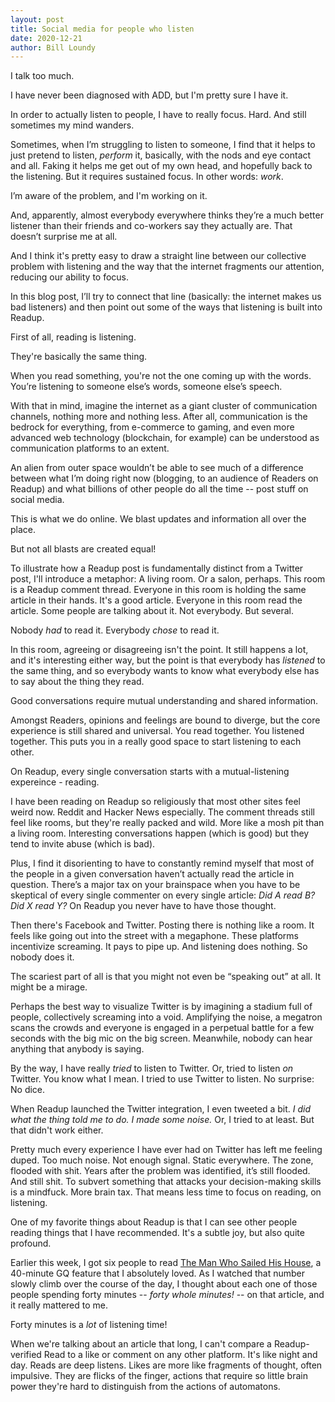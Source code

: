 ```yaml
---
layout: post
title: Social media for people who listen
date: 2020-12-21
author: Bill Loundy
---
```

I talk too much. 

I have never been diagnosed with ADD, but I'm pretty sure I have it. 

In order to actually listen to people, I have to really focus. Hard. And still sometimes my mind wanders. 

Sometimes, when I’m struggling to listen to someone, I find that it helps to just pretend to listen, *perform* it, basically, with the nods and eye contact and all. Faking it helps me get out of my own head, and hopefully back to the listening. But it requires sustained focus. In other words: *work*. 

I’m aware of the problem, and I'm working on it.

And, apparently, almost everybody everywhere thinks they’re a much better listener than their friends and co-workers say they actually are. That doesn’t surprise me at all. 

And I think it's pretty easy to draw a straight line between our collective problem with listening and the way that the internet fragments our attention, reducing our ability to focus. 

In this blog post, I’ll try to connect that line (basically: the internet makes us bad listeners) and then point out some of the ways that listening is built into Readup.

First of all, reading is listening. 

They're basically the same thing.

When you read something, you're not the one coming up with the words. You’re listening to someone else’s words, someone else’s speech.

With that in mind, imagine the internet as a giant cluster of communication channels, nothing more and nothing less. After all, communication is the bedrock for everything, from e-commerce to gaming, and even more advanced web technology (blockchain, for example) can be understood as communication platforms to an extent. 

An alien from outer space wouldn’t be able to see much of a difference between what I’m doing right now (blogging, to an audience of Readers on Readup) and what billions of other people do all the time -- post stuff on social media.

This is what we do online. We blast updates and information all over the place.

But not all blasts are created equal!

To illustrate how a Readup post is fundamentally distinct from a Twitter post, I'll introduce a metaphor: A living room. Or a salon, perhaps. This room is a Readup comment thread. Everyone in this room is holding the same article in their hands. It's a good article. Everyone in this room read the article. Some people are talking about it. Not everybody. But several. 

Nobody *had* to read it. Everybody *chose* to read it. 

In this room, agreeing or disagreeing isn't the point. It still happens a lot, and it's interesting either way, but the point is that everybody has *listened* to the same thing, and so everybody wants to know what everybody else has to say about the thing they read.

Good conversations require mutual understanding and shared information. 

Amongst Readers, opinions and feelings are bound to diverge, but the core experience is still shared and universal. You read together. You listened together. This puts you in a really good space to start listening to each other. 

On Readup, every single conversation starts with a mutual-listening expereince - reading. 

I have been reading on Readup so religiously that most other sites feel weird now. Reddit and Hacker News especially. The comment threads still feel like rooms, but they're really packed and wild. More like a mosh pit than a living room. Interesting conversations happen (which is good) but they tend to invite abuse (which is bad). 

Plus, I find it disorienting to have to constantly remind myself that most of the people in a given conversation haven’t actually read the article in question. There’s a major tax on your brainspace when you have to be skeptical of every single commenter on every single article: *Did A read B? Did X read Y?* On Readup you never have to have those thought. 

Then there's Facebook and Twitter. Posting there is nothing like a room. It feels like going out into the street with a megaphone. These platforms incentivize screaming. It pays to pipe up. And listening does nothing. So nobody does it. 

The scariest part of all is that you might not even be “speaking out” at all. It might be a mirage.

Perhaps the best way to visualize Twitter is by imagining a stadium full of people, collectively screaming into a void. Amplifying the noise, a megatron scans the crowds and everyone is engaged in a perpetual battle for a few seconds with the big mic on the big screen. Meanwhile, nobody can hear anything that anybody is saying.

By the way, I have really *tried* to listen to Twitter. Or, tried to listen *on* Twitter. You know what I mean. I tried to use Twitter to listen. No surprise: No dice.

When Readup launched the Twitter integration, I even tweeted a bit. *I did what the thing told me to do. I made some noise.* Or, I tried to at least. But that didn't work either. 

Pretty much every experience I have ever had on Twitter has left me feeling duped. Too much noise. Not enough signal. Static everywhere. The zone, flooded with shit. Years after the problem was identified, it’s still flooded. And still shit. To subvert something that attacks your decision-making skills is a mindfuck. More brain tax. That means less time to focus on reading, on listening. 

One of my favorite things about Readup is that I can see other people reading things that I have recommended. It's a subtle joy, but also quite profound.

Earlier this week, I got six people to read [The Man Who Sailed His House](https://readup.com/read/gq/the-man-who-sailed-his-house), a 40-minute GQ feature that I absolutely loved. As I watched that number slowly climb over the course of the day, I thought about each one of those people spending forty minutes -- *forty whole minutes!* -- on that article, and it really mattered to me.

Forty minutes is a *lot* of listening time! 

When we're talking about an article that long, I can't compare a Readup-verified Read to a like or comment on any other platform. It's like night and day. Reads are deep listens. Likes are more like fragments of thought, often impulsive. They are flicks of the finger, actions that require so little brain power they're hard to distinguish from the actions of automatons.